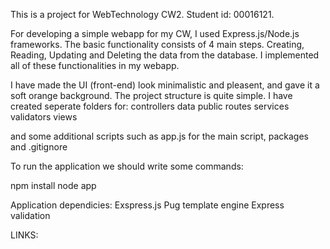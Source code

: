 This is a project for WebTechnology CW2. Student id: 00016121.

For developing a simple webapp for my CW, I used Express.js/Node.js frameworks. The basic functionality consists of 4 main steps.
Creating, Reading, Updating and Deleting the data from the database. I implemented all of these functionalities in my webapp.

I have made the UI (front-end) look minimalistic and pleasent, and gave it a soft orange background. 
The project structure is quite simple. I have created seperate folders for:
controllers
data
public
routes
services
validators
views

and some additional scripts such as app.js for the main script, packages
and .gitignore


To run the application we should write some commands:

npm install
node app


Application dependicies:
Exspress.js
Pug template engine
Express validation

LINKS: 
